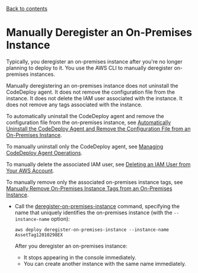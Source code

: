 [Back to contents](index.md)

# Manually Deregister an On\-Premises Instance<a name="on-premises-instances-operations-deregister-manually"></a>

Typically, you deregister an on\-premises instance after you're no longer planning to deploy to it\. You use the AWS CLI to manually deregister on\-premises instances\.

Manually deregistering an on\-premises instance does not uninstall the CodeDeploy agent\. It does not remove the configuration file from the instance\. It does not delete the IAM user associated with the instance\. It does not remove any tags associated with the instance\.

To automatically uninstall the CodeDeploy agent and remove the configuration file from the on\-premises instance, see [Automatically Uninstall the CodeDeploy Agent and Remove the Configuration File from an On\-Premises Instance](on-premises-instances-operations-uninstall-agent.md)\.

To manually uninstall only the CodeDeploy agent, see [Managing CodeDeploy Agent Operations](codedeploy-agent-operations.md)\. 

To manually delete the associated IAM user, see [Deleting an IAM User from Your AWS Account](https://docs.aws.amazon.com/IAM/latest/UserGuide/Using_DeletingUserFromAccount.html)\. 

To manually remove only the associated on\-premises instance tags, see [Manually Remove On\-Premises Instance Tags from an On\-Premises Instance](on-premises-instances-operations-remove-tags.md)\.
+ Call the [deregister\-on\-premises\-instance](https://docs.aws.amazon.com/cli/latest/reference/deploy/deregister-on-premises-instance.html) command, specifying the name that uniquely identifies the on\-premises instance \(with the `--instance-name` option\):

  ```
  aws deploy deregister-on-premises-instance --instance-name AssetTag12010298EX
  ```

  After you deregister an on\-premises instance:
  +  It stops appearing in the console immediately\. 
  +  You can create another instance with the same name immediately\. 